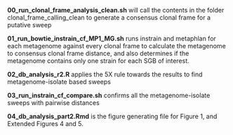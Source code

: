 **00_run_clonal_frame_analysis_clean.sh** will call the contents in the folder clonal_frame_calling_clean to generate a consensus clonal frame for a putative sweep

**01_run_bowtie_instrain_cf_MP1_MG.sh** runs instrain and metaphlan for each metagenome against every clonal frame to calculate the metagenome to consensus clonal frame distance, and also determines if the metagenome contains only one strain for each SGB of interest.

**02_db_analysis_r2.R** applies the 5X rule towards the results to find metagenome-isolate based sweeps

**03_run_instrain_cf_compare.sh** confirms all the metagenome-isolate sweeps with pairwise distances 

**04_db_analysis_part2.Rmd** is the figure generating file for Figure 1, and Extended Figures 4 and 5.
